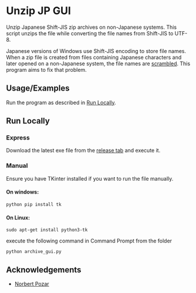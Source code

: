
# Unzip JP GUI

Unzip Japanese Shift-JIS zip archives on non-Japanese systems. This script unzips the file while converting the file names from Shift-JIS to UTF-8.

Japanese versions of Windows use Shift-JIS encoding to store file names. When a zip file is created from files containing Japanese characters and later opened on a non-Japanese system, the file names are [scrambled](https://en.wikipedia.org/wiki/Mojibake). This program aims to fix that problem.


## Usage/Examples

Run the program as described in [Run Locally](#run-locally).

  
## Run Locally

### Express

Download the latest exe file from the [release tab](https://github.com/saberzero1/unzip-jp-gui/releases) and execute it.

### Manual

Ensure you have TKinter installed if you want to run the file manually.

#### On windows:

```
python pip install tk
```

#### On Linux:

```
sudo apt-get install python3-tk 
```

execute the following command in Command Prompt from the folder
```
python archive_gui.py
```
## Acknowledgements

 - [Norbert Pozar](https://github.com/rekka/unzip-jp)
